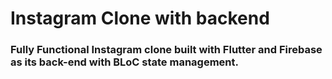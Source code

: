 # Instagram Clone with backend
### Fully Functional Instagram clone built with Flutter and Firebase as its back-end with BLoC state management.
